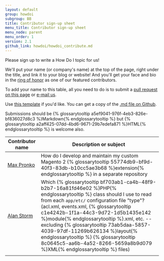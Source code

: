 ```yaml
---
layout: default
group: howdoi
subgroup: BB
title: Contributor sign-up sheet
menu_title: Contributor sign-up sheet
menu_node: parent
menu_order: 1
version: 2.1
github_link: howdoi/howdoi_contribute.md
---
```


Please sign up to write a How Do I topic for us!

We'll put your name (or company's name) at the top of the page, right under the title, and link it to your blog or website! And you'll get your face and bio in the <a href="{{page.baseurl}}contributor-guide/quarterly-contributors.html">ring of honor</a> as one of our featured contributors.

To add your name to this table, all you need to do is to submit a <a href="{{ site.githuburl }}howdoi/howdoi_contribute.md">pull request on this page</a> or <a href="mailto:DL-Magento-Doc-Feedback@magento.com">e-mail us</a>.

Use <a href="{{page.baseurl}}howdoi/howdoi_template.html">this template</a> if you'd like. You can get a copy of the <a href="{{ site.githuburl }}howdoi/howdoi_template.md">.md file  on Github</a>.

Submissions should be {% glossarytooltip a5ef9041-976f-4eb3-826e-bf836027d8c3 %}Markdown{% endglossarytooltip %} but {% glossarytooltip a2aff425-07dd-4bd6-9671-29b7edefa871 %}HTML{% endglossarytooltip %} is welcome also.


| Contributor name  |  Description or subject |
|---|---|
| <a href="http://www.maxpronko.com/" title="Max Pronko">Max Pronko</a>  | How do I develop and maintain my custom Magento 2 {% glossarytooltip 55774db9-bf9d-40f3-83db-b10cc5ae3b68 %}extension{% endglossarytooltip %} in a separate repository  |
| <a href="http://www.alanstorm.com/" title="Alan Storm">Alan Storm</a>  | Which {% glossarytooltip bf703ab1-ca4b-48f9-b2b7-16a81fd46e02 %}PHP{% endglossarytooltip %} class should I use to read from each `app/etc/` configuration file "type"? (acl.xml, events.xml, {% glossarytooltip c1e4242b-1f1a-44c3-9d72-1d5b1435e142 %}module{% endglossarytooltip %}.xml, etc. -- excluding {% glossarytooltip 73ab5daa-5857-4039-97df-11269b626134 %}layout{% endglossarytooltip %} {% glossarytooltip 8c0645c5-aa6b-4a52-8266-5659a8b9d079 %}XML{% endglossarytooltip %} files)  |
|   |   |
